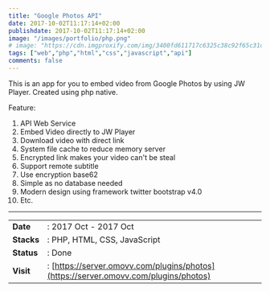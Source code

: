 ```yaml
---
title: "Google Photos API"
date: 2017-10-02T11:17:14+02:00
publishdate: 2017-10-02T11:17:14+02:00
image: "/images/portfolio/php.png"
# image: "https://cdn.imgproxify.com/img/3400fd611717c6325c38c92f65c31ceedcb94fa308c6df5f049fb4678d6cc17f19c3f954f5720a2472043fd59874c982b268190b734c3667.png"
tags: ["web","php","html","css","javascript","api"]
comments: false
---
```


This is an app for you to embed video from Google Photos by using JW Player. Created using php native.
<!--more-->
Feature:
1. API Web Service
2. Embed Video directly to JW Player
3. Download video with direct link
4. System file cache to reduce memory server
5. Encrypted link makes your video can't be steal
6. Support remote subtitle
7. Use encryption base62
8. Simple as no database needed
9. Modern design using framework twitter bootstrap v4.0
10. Etc.

---

|||
|---|---|
|**Date**| : 2017 Oct - 2017 Oct
|**Stacks**| : PHP, HTML, CSS, JavaScript
|**Status**| : Done
|**Visit**| : [https://server.omovv.com/plugins/photos](https://server.omovv.com/plugins/photos)

